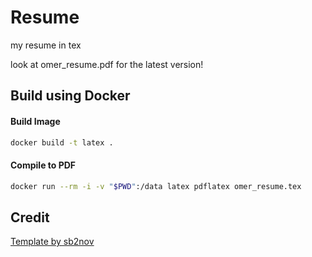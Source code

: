 # Resume
my resume in tex

look at omer_resume.pdf for the latest version!

## Build using Docker

#### Build Image
```sh
docker build -t latex .
```

#### Compile to PDF
```sh
docker run --rm -i -v "$PWD":/data latex pdflatex omer_resume.tex
```

## Credit

[Template by sb2nov](https://github.com/sb2nov/resume)

